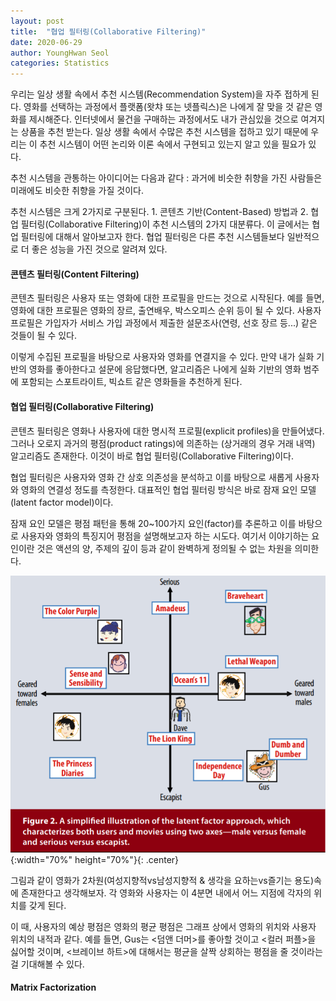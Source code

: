 ```yaml
---
layout: post
title:  "협업 필터링(Collaborative Filtering)"
date: 2020-06-29
author: YoungHwan Seol
categories: Statistics
---
```


우리는 일상 생활 속에서 추천 시스템(Recommendation System)을 자주 접하게 된다. 영화를 선택하는 과정에서 플랫폼(왓챠 또는 넷플릭스)은 나에게 잘 맞을 것 같은 영화를 제시해준다. 인터넷에서 물건을 구매하는 과정에서도 내가 관심있을 것으로 여겨지는 상품을 추천 받는다. 일상 생활 속에서 수많은 추천 시스템을 접하고 있기 때문에 우리는 이 추천 시스템이 어떤 논리와 이론 속에서 구현되고 있는지 알고 있을 필요가 있다.

추천 시스템을 관통하는 아이디어는 다음과 같다 : 과거에 비슷한 취향을 가진 사람들은 미래에도 비슷한 취향을 가질 것이다.

추천 시스템은 크게 2가지로 구분된다. 1. 콘텐츠 기반(Content-Based) 방법과 2. 협업 필터링(Collaborative Filtering)이 추천 시스템의 2가지 대분류다. 이 글에서는 협업 필터링에 대해서 알아보고자 한다. 협업 필터링은 다른 추천 시스템들보다 일반적으로 더 좋은 성능을 가진 것으로 알려져 있다.

#### 콘텐츠 필터링(Content Filtering)

콘텐츠 필터링은 사용자 또는 영화에 대한 프로필을 만드는 것으로 시작된다. 예를 들면, 영화에 대한 프로필은 영화의 장르, 출연배우, 박스오피스 순위 등이 될 수 있다. 사용자 프로필은 가입자가 서비스 가입 과정에서 제출한 설문조사(연령, 선호 장르 등...) 같은 것들이 될 수 있다.

이렇게 수집된 프로필을 바탕으로 사용자와 영화를 연결지을 수 있다. 만약 내가 실화 기반의 영화를 좋아한다고 설문에 응답했다면, 알고리즘은 나에게 실화 기반의 영화 범주에 포함되는 스포트라이트, 빅쇼트 같은 영화들을 추천하게 된다.

#### 협업 필터링(Collaborative Filtering)

콘텐츠 필터링은 영화나 사용자에 대한 명시적 프로필(explicit profiles)을 만들어냈다. 그러나 오로지 과거의 평점(product ratings)에 의존하는 (상거래의 경우 거래 내역) 알고리즘도 존재한다. 이것이 바로 협업 필터링(Collaborative Filtering)이다.

협업 필터링은 사용자와 영화 간 상호 의존성을 분석하고 이를 바탕으로 새롭게 사용자와 영화의 연결성 정도를 측정한다. 대표적인 협업 필터링 방식은 바로 잠재 요인 모델(latent factor model)이다.

잠재 요인 모델은 평점 패턴을 통해 20~100가지 요인(factor)를 추론하고 이를 바탕으로 사용자와 영화의 특징지어 평점을 설명해보고자 하는 시도다. 여기서 이야기하는 요인이란 것은 액션의 양, 주제의 깊이 등과 같이 완벽하게 정의될 수 없는 차원을 의미한다.

![CF](https://github.com/seolbluewings/seolbluewings.github.io/blob/master/assets/Latent_Factor.PNG?raw=true){:width="70%" height="70%"}{: .center}

그림과 같이 영화가 2차원(여성지향적vs남성지향적 & 생각을 요하는vs즐기는 용도)속에 존재한다고 생각해보자. 각 영화와 사용자는 이 4분면 내에서 어느 지점에 각자의 위치를 갖게 된다.

이 때, 사용자의 예상 평점은 영화의 평균 평점은 그래프 상에서 영화의 위치와 사용자 위치의 내적과 같다. 예를 들면, Gus는 <덤앤 더머>를 좋아할 것이고 <컬러 퍼플>을 싫어할 것이며, <브레이브 하트>에 대해서는 평균을 살짝 상회하는 평점을 줄 것이라는걸 기대해볼 수 있다.

#### Matrix Factorization













